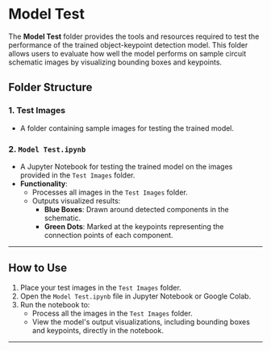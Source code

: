 # **Model Test**

The **Model Test** folder provides the tools and resources required to test the performance of the trained object-keypoint detection model. This folder allows users to evaluate how well the model performs on sample circuit schematic images by visualizing bounding boxes and keypoints.

## **Folder Structure**

### **1. Test Images**
- A folder containing sample images for testing the trained model.

### **2. `Model Test.ipynb`**
- A Jupyter Notebook for testing the trained model on the images provided in the `Test Images` folder.
- **Functionality**:
  - Processes all images in the `Test Images` folder.
  - Outputs visualized results:
    - **Blue Boxes**: Drawn around detected components in the schematic.
    - **Green Dots**: Marked at the keypoints representing the connection points of each component.

---

## **How to Use**

1. Place your test images in the `Test Images` folder.
2. Open the `Model Test.ipynb` file in Jupyter Notebook or Google Colab.
3. Run the notebook to:
   - Process all the images in the `Test Images` folder.
   - View the model's output visualizations, including bounding boxes and keypoints, directly in the notebook.

---
